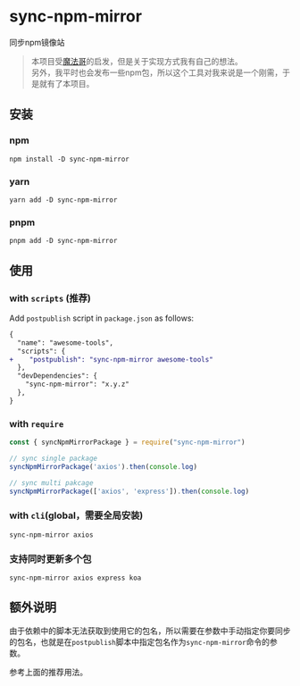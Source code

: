 # sync-npm-mirror
同步npm镜像站

> 本项目受[魔法哥](https://github.com/cssmagic/npm-mirror-sync/issues/2)的启发，但是关于实现方式我有自己的想法。<br/>
> 另外，我平时也会发布一些npm包，所以这个工具对我来说是一个刚需，于是就有了本项目。


## 安装

### npm
```shell
npm install -D sync-npm-mirror
```

### yarn
```shell
yarn add -D sync-npm-mirror
```

### pnpm
```shell
pnpm add -D sync-npm-mirror
```

## 使用

### with `scripts` (推荐)
Add `postpublish` script in `package.json` as follows:

```diff
{
  "name": "awesome-tools",
  "scripts": {
+    "postpublish": "sync-npm-mirror awesome-tools"
  },
  "devDependencies": {
    "sync-npm-mirror": "x.y.z"
  },
}
```

### with `require`
```js
const { syncNpmMirrorPackage } = require("sync-npm-mirror")

// sync single package
syncNpmMirrorPackage('axios').then(console.log)

// sync multi pakcage
syncNpmMirrorPackage(['axios', 'express']).then(console.log)
```

### with `cli`(global，需要全局安装)
```shell
sync-npm-mirror axios
```

### 支持同时更新多个包
```shell
sync-npm-mirror axios express koa
```

## 额外说明
由于依赖中的脚本无法获取到使用它的包名，所以需要在参数中手动指定你要同步的包名，也就是在`postpublish`脚本中指定包名作为`sync-npm-mirror`命令的参数。

参考上面的推荐用法。
